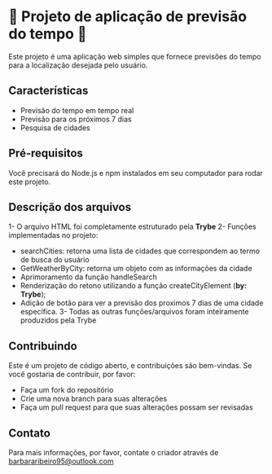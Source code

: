 # :construction: Projeto de aplicação de previsão do tempo :construction:

Este projeto é uma aplicação web simples que fornece previsões do tempo para a localização desejada pelo usuário.

## Características

- Previsão do tempo em tempo real
- Previsão para os próximos 7 dias
- Pesquisa de cidades

## Pré-requisitos

Você precisará do Node.js e npm instalados em seu computador para rodar este projeto. 

## Descrição dos arquivos

1- O arquivo HTML foi completamente estruturado pela **Trybe**
2- Funções implementadas no projeto: 
  - searchCities: retorna uma lista de cidades que correspondem ao termo de busca do usuário
  - GetWeatherByCity: retorna um objeto com as informações da cidade
  - Aprimoramento da função handleSearch
  - Renderização do retono utilizando a função createCityElement (**by: Trybe**);
  - Adição de botão para ver a previsão dos proximos 7 dias de uma cidade específica.
3- Todas as outras funções/arquivos foram inteiramente produzidos pela Trybe


## Contribuindo

Este é um projeto de código aberto, e contribuições são bem-vindas. Se você gostaria de contribuir, por favor:

- Faça um fork do repositório
- Crie uma nova branch para suas alterações
- Faça um pull request para que suas alterações possam ser revisadas

## Contato

Para mais informações, por favor, contate o criador através de [barbararibeiro95@outlook.com](mailto:barbararibeiro95@outlook.com)
